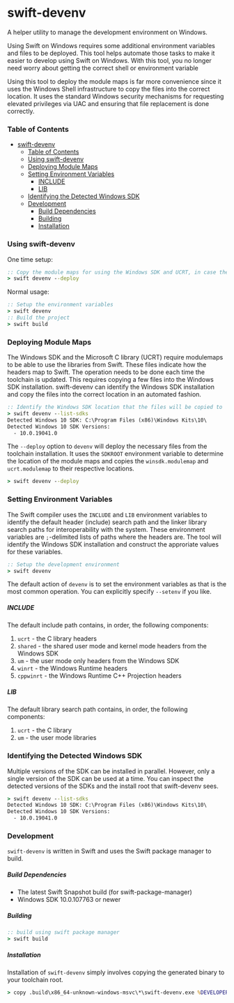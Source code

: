 # swift-devenv

A helper utility to manage the development environment on Windows.

Using Swift on Windows requires some additional environment variables and files to be deployed.  This tool helps automate those tasks to make it easier to develop using Swift on Windows.  With this tool, you no longer need worry about getting the correct shell or environment variable

Using this tool to deploy the module maps is far more convenience since it uses the Windows Shell infrastructure to copy the files into the correct location.  It uses the standard Windows security mechanisms for requesting elevated privileges via UAC and ensuring that file replacement is done correctly.

### Table of Contents

- [swift-devenv](#swift-devenv)
    - [Table of Contents](#table-of-contents)
    - [Using swift-devenv](#using-swift-devenv)
    - [Deploying Module Maps](#deploying-module-maps)
    - [Setting Environment Variables](#setting-environment-variables)
        - [INCLUDE](#include)
        - [LIB](#lib)
    - [Identifying the Detected Windows SDK](#identifying-the-detected-windows-sdk)
    - [Development](#development)
        - [Build Dependencies](#build-dependencies)
        - [Building](#building)
        - [Installation](#installation)

### Using swift-devenv

One time setup:
```cmd
:: Copy the module maps for using the Windows SDK and UCRT, in case they haven't been deployed yet.
> swift devenv --deploy
```

Normal usage:
```cmd
:: Setup the environment variables
> swift devenv
:: Build the project
> swift build
```

### Deploying Module Maps

The Windows SDK and the Microsoft C library (UCRT) require modulemaps to be able to use the libraries from Swift.  These files indicate how the headers map to Swift.  The operation needs to be done each time the toolchain is updated.  This requires copying a few files into the Windows SDK installation.  swift-devenv can identify the Windows SDK installation and copy the files into the correct location in an automated fashion.

```cmd
:: Identify the Windows SDK location that the files will be copied to
> swift devenv --list-sdks
Detected Windows 10 SDK: C:\Program Files (x86)\Windows Kits\10\
Detected Windows 10 SDK Versions:
  - 10.0.19041.0
```

The `--deploy` option to `devenv` will deploy the necessary files from the toolchain installation.  It uses the `SDKROOT` environment variable to determine the location of the module maps and copies the `winsdk.modulemap` and `ucrt.modulemap` to their respective locations.

```cmd
> swift devenv --deploy
```

### Setting Environment Variables

The Swift compiler uses the `INCLUDE` and `LIB` environment variables to identify the default header (include) search path and the linker library search paths for interoperability with the system.  These environment variables are `;`-delimited lists of paths where the headers are.  The tool will identify the Windows SDK installation and construct the approriate values for these variables.

```cmd
:: Setup the development environment
> swift devenv
```

The default action of `devenv` is to set the environment variables as that is the most common operation.  You can explicitly specify `--setenv` if you like.

##### INCLUDE

The default include path contains, in order, the following components:

1. `ucrt` - the C library headers
2. `shared` - the shared user mode and kernel mode headers from the Windows SDK
3. `um` - the user mode only headers from the Windows SDK
4. `winrt` - the Windows Runtime headers
5. `cppwinrt` - the Windows Runtime C++ Projection headers

##### LIB

The default library search path contains, in order, the following components:

1. `ucrt` - the C library
2. `um` - the user mode libraries

### Identifying the Detected Windows SDK

Multiple versions of the SDK can be installed in parallel.  However, only a single version of the SDK can be used at a time.  You can inspect the detected versions of the SDKs and the install root that swift-devenv sees.

```cmd
> swift devenv --list-sdks
Detected Windows 10 SDK: C:\Program Files (x86)\Windows Kits\10\
Detected Windows 10 SDK Versions:
  - 10.0.19041.0
```

### Development

`swift-devenv` is written in Swift and uses the Swift package manager to build.

##### Build Dependencies

- The latest Swift Snapshot build (for swift-package-manager)
- Windows SDK 10.0.107763 or newer

##### Building

```cmd
:: build using swift package manager
> swift build
```

##### Installation

Installation of `swift-devenv` simply involves copying the generated binary to your toolchain root.

```cmd
> copy .build\x86_64-unknown-windows-msvc\*\swift-devenv.exe %DEVELOPER_DIR%\Toolchains\*.xctoolchain\usr\bin
```

